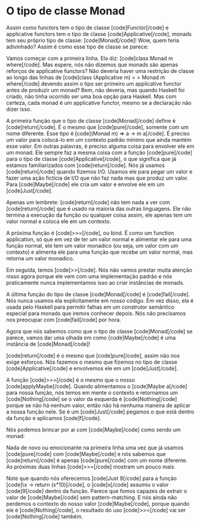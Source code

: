 O tipo de classe Monad
======================

Assim como functors tem o tipo de classe [code]Functor[/code] e applicative functors tem o tipo de classe [code]Applicative[/code], monads tem seu próprio tipo de classe: [code]Monad[/code]! Wow, quem teria adivinhado? Assim é como esse tipo de classe se parece:

Vamos começar com a primeira linha. Ela diz: [code]class Monad m where[/code]. Mas espere, nós não dizemos que monads são apenas reforços de applicative functors? Não deveria haver uma restrição de classe ao longo das linhas de [code]class (Applicative m) = &gt; Monad m where[/code] devendo assim o tipo ser primeiro um applicative functor antes de produzir um monad? Bem, não deveria, mas quando Haskell foi criado, não tinha ocorrido ser uma boa opção para Haskell. Mas com certeza, cada monad é um applicative functor, mesmo se a declaração não dizer isso.

A primeira função que o tipo de classe [code]Monad[/code] define é [code]return[/code]. É o mesmo que [code]pure[/code], somente com um nome diferente. Esse tipo é [code](Monad m) =&gt; a -&gt; m a[/code]. É preciso um valor para colocá-lo em um contexto padrão mínimo que ainda mantém esse valor. Em outras palavras, é preciso alguma coisa para envolver ele em um monad. Ele sempre faz a mesma coisa com a função [code]pure[/code] para o tipo de classe [code]Applicative[/code], o que significa que já estamos familiarizados com [code]return[/code]. Nós já usamos [code]return[/code] quando fizemos I/O. Usamos ele para pegar um valor e fazer uma ação fictícia de I/O que não faz nada mas que produz um valor. Para [code]Maybe[/code] ele cria um valor e envolve ele em um [code]Just[/code].

Apenas um lembrete: [code]return[/code] não tem nada a ver com [code]return[/code] que é usado na maioria das outras linguagens. Ele não termina a execução da função ou qualquer coisa assim, ele apenas tem um valor normal e coloca ele em um contexto.

A próxima função é [code]&gt;&gt;=[/code], ou bind. É como um function application, só que em vez de ter um valor normal e alimentar ele para uma função normal, ele tem um valor monadico (ou seja, um valor com um contexto) e alimenta ele para uma função que recebe um valor normal, mas retorna um valor monadico.

Em seguida, temos [code]&gt;&gt;[/code]. Nós não vamos prestar muita atenção nisso agora porque ele vem com uma implementação padrão e nós praticamente nunca implementamos isso ao criar instâncias de monads.

A última função do tipo de classe [code]Monad[/code] é [code]fail[/code]. Nós nunca usamos ela explicitamente em nosso código. Em vez disso, ela é usada pelo Haskell para permitir falhas em um construtor semântico especial para monads que iremos conhecer depois. Nós não precisamos nos preocupar com [code]fail[/code] por hora.


Agora que nós sabemos como que o tipo de classe [code]Monad[/code] se parece, vamos dar uma olhada em como [code]Maybe[/code] é uma instância de [code]Monad[/code]! 

[code]return[/code] é o mesmo que [code]pure[/code], assim não nos exige esforços. Nós fazemos o mesmo que fizemos no tipo de classe [code]Applicative[/code] e envolvemos ele em um [code]Just[/code].

A função [code]&gt;&gt;=[/code] é o mesmo que o nosso [code]applyMaybe[/code]. Quando alimentamos o [code]Maybe a[/code] para nossa função, nós temos em mente o contexto e retornamos um [code]Nothing[/code] se o valor da esquerda é [code]Nothing[/code] porque se não há nenhum valor, então não há nenhuma maneira de aplicar a nossa função nele. Se é um [code]Just[/code] pegamos o que está dentro da função e aplicamos [code]f[/code].

Nós podemos brincar por ai com [code]Maybe[/code] como sendo um monad:

Nada de novo ou emocionante na primeira linha uma vez que já usamos [code]pure[/code] com [code]Maybe[/code] e nós sabemos que [code]return[/code] é apenas [code]pure[/code] com um nome diferente. As próximas duas linhas [code]&gt;&gt;=[/code] mostram um pouco mais.

Note que quando nós oferecemos [code]Just 9[/code] para a função [code]\x -&gt; return (x*10)[/code], o [code]x[/code] assumiu o valor [code]9[/code] dentro da função. Parece que fomos capazes de extrair o valor de [code]Maybe[/code] sem pattern-matching. E nós ainda não perdemos o contexto do nosso valor [code]Maybe[/code], porque quando ele é [code]Nothing[/code], o resultado do uso [code]&gt;&gt;=[/code] vai ser [code]Nothing[/code] também.